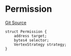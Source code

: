 # Permission
[Git Source](https://github.com/llama-community/vertex-v1/blob/28b1b0e095ba3c46d62387b2c29c8768bc213a6c/src/utils/Structs.sol)


```solidity
struct Permission {
    address target;
    bytes4 selector;
    VertexStrategy strategy;
}
```

